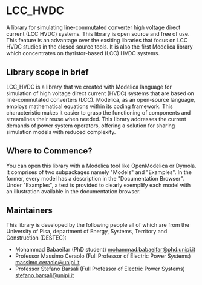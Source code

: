 # LCC_HVDC

A library for simulating line-commutated converter high voltage direct current (LCC HVDC) systems. This library is open source and free of use. This feature is an advantage over the exsiting libraries that focus on LCC HVDC studies in the closed source tools. It is also the first Modelica library which concentrates on thyristor-based (LCC) HVDC systems.

## Library scope in brief

LCC_HVDC is a library that we created with Modelica language for simulation of high voltage direct current (HVDC) systems that are based on line-commutated converters (LCC). Modelica, as an open-source language, employs mathematical equations within its coding framework. This characteristic makes it easier to grasp the functioning of components and streamlines their reuse when needed. This library addresses the current demands of power system operators, offering a solution for sharing simulation models with reduced complexity. 

## Where to Commence?

You can open this library with a Modelica tool like OpenModelica or Dymola. It comprises of two subpackages namely "Models" and "Examples". In the former, every model has a description in the "Documentation Browser". Under "Examples", a test is provided to clearly exemplify each model with an illustration available in the documentation browser.

## Maintainers

This library is developed by the following people all of which are from the University of Pisa, department of Energy, Systems, Territory and Construction (DESTEC):

* Mohammad Babaeifar (PhD student) mohammad.babaeifar@phd.unipi.it
* Professor Massimo Ceraolo (Full Professor of Electric Power Systems) massimo.ceraolo@unipi.it 
* Professor Stefano Barsali (Full Professor of Electric Power Systems) stefano.barsali@unipi.it
 
